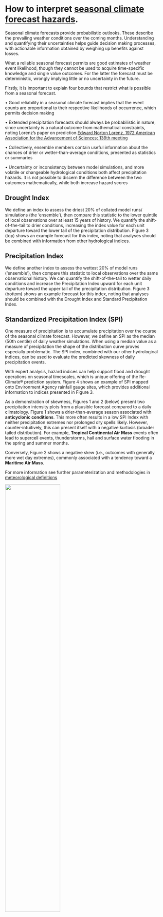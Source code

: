 # How to interpret [seasonal climate forecast hazards](https://github.com/cjnankervis/Re-Climate#hazard-indices).

Seasonal climate forecasts provide probabilistic outlooks. These describe the prevailing weather conditions over the coming months. Understanding and quantifying their uncertainties helps guide decision making processes, with actionable information obtained by weighing up benefits against losses.

What a reliable seasonal forecast permits are good estimates of weather event likelihood, though they cannot be used to acquire time-specific knowledge and single value outcomes. For the latter the forecast must be deterministic, wrongly implying little or no uncertainty in the future.

Firstly, it is important to explain four bounds that restrict what is possible from a seasonal forecast.

•	Good reliability in a seasonal climate forecast implies that the event counts are proportional to their respective likelihoods of occurrence, which permits decision making

•	Extended precipitation forecasts should always be probabilistic in nature, since uncertainty is a natural outcome from mathematical constraints, noting Lorenz’s paper on prediction
[Edward Norton Lorenz, 1972 American Association for the Advancement of Sciences; 139th meeting](http://eapsweb.mit.edu/research/Lorenz/Butterfly_1972.pdf)

•	Collectively, ensemble members contain useful information about the chances of drier or wetter-than-average conditions, presented as statistics or summaries

•	Uncertainty or inconsistency between model simulations, and more volatile or changeable hydrological conditions both affect precipitation hazards. It is not possible to discern the difference between the two outcomes mathematically, while both increase hazard scores

## Drought Index
We define an index to assess the driest 20% of collated model runs/ simulations (the ‘ensemble’), then compare this statistic to the lower quintile of local observations over at least 15 years of history.
We quantify the shift-of-the-tail to drier conditions, increasing the index value for each unit departure toward the lower tail of the precipitation distribution. Figure 3 (top) shows an example forecast for this index, noting that analyses should be combined with information from other hydrological indices.

## Precipitation Index
We define another index to assess the wettest 20% of model runs (‘ensemble’), then compare this statistic to local observations over the same observational history. We can quantify the shift-of-the-tail to wetter daily conditions and increase the Precipitation Index upward for each unit departure toward the upper tail of the precipitation distribution. Figure 3 (bottom) shows an example forecast for this index, noting that analyses should be combined with the Drought Index and Standard Precipitation Index.

## Standardized Precipitation Index (SPI)
One measure of precipitation is to accumulate precipitation over the course of the seasonal climate forecast. However, we define an SPI as the median (50th centile) of daily weather simulations. When using a median value as a measure of precipitation the shape of the distribution curve proves especially problematic. The SPI index, combined with our other hydrological indices, can be used to evaluate the predicted skewness of daily precipitation events.

With expert analysis, hazard indices can help support flood and drought operations on seasonal timescales, which is unique offering of the Re-Climate® prediction system. Figure 4 shows an example of SPI mapped onto Environment Agency rainfall gauge sites, which provides additional information to indices presented in Figure 3.

As a demonstration of skewness, Figures 1 and 2 (below) present two precipitation intensity plots from a plausible forecast compared to a daily climatology. Figure 1 shows a drier-than-average season associated with **anticyclonic conditions**. This more often results in a low SPI Index with neither precipitation extremes nor prolonged dry spells likely. However, counter-intuitively, this can present itself with a negative kurtosis (broader tailed distribution). For example, **Tropical Continental Air Mass** events often lead to supercell events, thunderstorms, hail and surface water flooding in the spring and summer months.

Conversely, Figure 2 shows a negative skew (i.e., outcomes with generally more wet day extremes), commonly associated with a tendency toward a **Maritime Air Mass**. 

For more information see further parameterization and methodologies in [meteorological definitions](https://github.com/cjnankervis/Re-Climate/blob/main/Meteorological_Definitions.md#hazard-indices)

<img src="https://re-climate.earth/wp-content/uploads/2023/01/Positive_Skew.png" width="60%">

<sub><b>Figure 1. Forecasted frequency of daily precipitation plotted against their intensities (black curve) with median value (black dashed line) for a positive skew/ dry event bias. Monthly observations for the same location are shown in orange. In this example heavier precipitation events are less likely (Precipitation Index < 4), dry periods are more likely (Drought Index > 6), while the median ‘average’ of daily precipitation is less than the climatological average (SPI < 4).</b></sub>
  
<img src="https://re-climate.earth/wp-content/uploads/2023/01/Negative_Skew.png" width="60%">

<sub><b>Figure 2. As in Figure 1, but with a negative skew/ wet event bias. Heavier daily precipitation events are more likely in this example (Precipitation Index > 6), dry periods are less likely (Drought Index < 4), while the median of daily precipitation is more than the monthly climatological average at the same location (SPI > 6).</b></sub>

## [Analysis of climate hazards](https://github.com/cjnankervis/Re-Climate#hazard-indices).
With the two indices described above there are four possible seasonal climate hazards scenarios:

### A.	Drought Index > 6, Precipitation Index > 6

High hazard scenario with seasonal precipitation more ‘labile’ during the period e.g., extended dry conditions intermixed with extremes of heavier precipitation, or higher uncertainty and inconsistency between model simulations compared to average. This scenario implies more dry periods and daily precipitation extremes in the forecast.

### B.	Drought Index < 4, Precipitation Index < 4

Low hazard scenario with seasonal precipitation likely to be less variable (largely unchangeable) during the period e.g., consistently damp or moderately wet conditions with no extremes of heavier precipitation, or higher confidence in the model simulations centred around the climatological average. This scenario implies lower chances of extended dry periods and daily precipitation extremes.

### C.	Drought Index > 6, Precipitation Index < 4

Mixed scenario with a dry bias. Extended periods of dry weather are more likely than average, with a reduced likelihood and/ or intensity of extreme precipitation events with fewer wet ensemble members.

### D.	Drought Index < 4, Precipitation Index > 6

Mixed scenario with a wet bias. Extended dry periods are less likely than average, with a higher-than-average likelihood and/ or intensity of extreme precipitation events with more wet ensemble members.

## Graphics showing a worked example

<img src="https://re-climate.earth/wp-content/uploads/2023/01/Precip_Index.png" width="60%">
<img src="https://re-climate.earth/wp-content/uploads/2023/01/Drought_Index.png" width="60%">

<sub><b>Figure 3. Seasonal climate forecasts showing Precipitation Index (80th centile shift-of-the-tail, top) and Drought Index (20th centile shift-of-the-tail, bottom) annotated with analysis of hazards. High hazard scenario (A), Low hazard scenario (B), Mixed scenario with a dry bias (C), Mixed scenario with a wet bias (D).</b></sub>

<img src="https://re-climate.earth/wp-content/uploads/2023/01/SPI_Index.png" width="60%">

<sub><b>Figure 4. Seasonal climate forecasts showing Standardized Precipitation Index (50th centile analysis) for the same month's forecast as Figure 1. The forecast shows that in terms of the central likelihood value for daily precipitation intensity the English Midlands and Northeast England may see more rainy days than usual even though the chances of extreme downpours is reduced (see negative skew in Figure 2). Southeast England on the other hand likely to experience less rainy days and more dry days than average, though according to the Precipitation Index shows a higher-than-average chance of extreme daily precipitation events (indicated in Figure 1). For this region (marked ‘D’ in Figure 3) a positive skew is likely to increase the total accumulated precipitation toward a wetter-than-average season.</b></sub>
